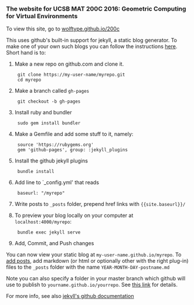 ### The website for UCSB MAT 200C 2016: Geometric Computing for Virtual Environments

To view this site, go to [wolftype.github.io/200c](http://wolftype.github.io/200c)

This uses github's built-in support for jekyll, a static blog generator.  To make one of your own such blogs you can follow the instructions [here](https://help.github.com/articles/setting-up-your-github-pages-site-locally-with-jekyll/).  Short hand is to:

1. Make a new repo on github.com and clone it.
		
		git clone https://my-user-name/myrepo.git
		cd myrepo

2. Make a branch called `gh-pages`

		git checkout -b gh-pages

3. Install ruby and bundler
	
		sudo gem install bundler

3. Make a Gemfile and add some stuff to it, namely:

		source 'https://rubygems.org'
		gem 'github-pages', group: :jekyll_plugins

4. Install the github jekyll plugins

		bundle install 

5. Add line to `_config.yml' that reads
		
		baseurl: "/myrepo"

6. Write posts to `_posts` folder, prepend href links with `{{site.baseurl}}/`

7. To preview your blog locally on your computer at `localhost:4000/myrepo`:

		bundle exec jekyll serve

8. Add, Commit, and Push changes

You can now view your static blog at `my-user-name.github.io/myrepo`.  To [add posts](https://jekyllrb.com/docs/posts/), add markdown (or html or optionally other with the right plug-in) files to the 
`_posts` folder with the name `YEAR-MONTH-DAY-postname.md`

Note you can also specify a folder in your master branch which github will use to publish to `yourname.github.io/yourrepo`.  See [this link](https://github.com/blog/2228-simpler-github-pages-publishing) for details.

For more info, see also [jekyll's github documentation](https://jekyllrb.com/docs/github-pages/)






